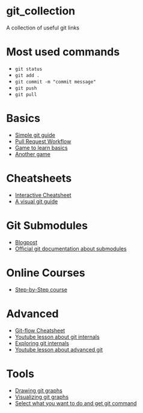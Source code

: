 # git_collection
A collection of useful git links

# Most used commands
- `git status`
- `git add .`
- `git commit -m "commit message"`
- `git push`
- `git pull`

# Basics
- [Simple git guide](https://rogerdudler.github.io/git-guide/index.de.html)
- [Pull Request Workflow](https://blog.seibert-media.net/blog/2014/05/12/git-workflows-der-pull-request-workflow-teil-1/)
- [Game to learn basics](https://ohmygit.org/)
- [Another game](https://git.bradwoods.io/)

# Cheatsheets
- [Interactive Cheatsheet](http://ndpsoftware.com/git-cheatsheet.html#loc=workspace;)
- [A visual git guide](https://marklodato.github.io/visual-git-guide/index-en.html)

# Git Submodules
- [Blogpost](https://medium.com/@porteneuve/mastering-git-submodules-34c65e940407)
- [Official git documentation about submodules](http://gitbu.ch/ch05.html)

# Online Courses
- [Step-by-Step course](https://gitimmersion.com/index.html)

# Advanced
- [Git-flow Cheatsheet](https://danielkummer.github.io/git-flow-cheatsheet/)
- [Youtube lesson about git internals](https://www.youtube.com/watch?v=2sjqTHE0zok&feature=youtu.be)
- [Exploring git internals](https://articles.foletta.org/post/git-under-the-hood)
- [Youtube lesson about advanced git](https://www.youtube.com/watch?v=hZS96dwKvt0)

# Tools
- [Drawing git graphs](https://www.nicoespeon.com/talk-drawing-git-graphs/#0)
- [Visualizing git graphs](https://git-school.github.io/visualizing-git/)
- [Select what you want to do and get git command](https://gitexplorer.com/)